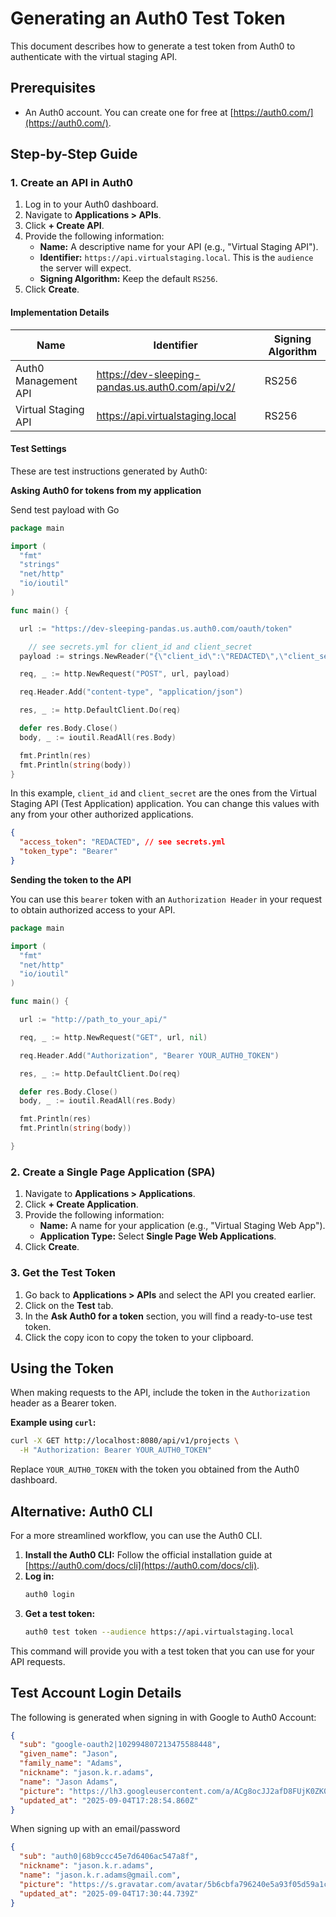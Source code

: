 # Generating an Auth0 Test Token

This document describes how to generate a test token from Auth0 to authenticate with the virtual staging API.

## Prerequisites

- An Auth0 account. You can create one for free at [https://auth0.com/](https://auth0.com/).

## Step-by-Step Guide

### 1. Create an API in Auth0

1.  Log in to your Auth0 dashboard.
2.  Navigate to **Applications > APIs**.
3.  Click **+ Create API**.
4.  Provide the following information:
    - **Name:** A descriptive name for your API (e.g., "Virtual Staging API").
    - **Identifier:** `https://api.virtualstaging.local`. This is the `audience` the server will expect.
    - **Signing Algorithm:** Keep the default `RS256`.
5.  Click **Create**.

#### Implementation Details

| Name                 | Identifier                                       | Signing Algorithm |
| -------------------- | ------------------------------------------------ | ----------------- |
| Auth0 Management API | https://dev-sleeping-pandas.us.auth0.com/api/v2/ | RS256             |
| Virtual Staging API  | https://api.virtualstaging.local                 | RS256             |

#### Test Settings

These are test instructions generated by Auth0:

**Asking Auth0 for tokens from my application**

Send test payload with Go

```go
package main

import (
  "fmt"
  "strings"
  "net/http"
  "io/ioutil"
)

func main() {

  url := "https://dev-sleeping-pandas.us.auth0.com/oauth/token"

	// see secrets.yml for client_id and client_secret
  payload := strings.NewReader("{\"client_id\":\"REDACTED\",\"client_secret\":\"REDACTED\",\"audience\":\"https://api.virtualstaging.local\",\"grant_type\":\"client_credentials\"}")

  req, _ := http.NewRequest("POST", url, payload)

  req.Header.Add("content-type", "application/json")

  res, _ := http.DefaultClient.Do(req)

  defer res.Body.Close()
  body, _ := ioutil.ReadAll(res.Body)

  fmt.Println(res)
  fmt.Println(string(body))
}
```

In this example, `client_id` and `client_secret` are the ones from the Virtual Staging API (Test Application) application. You can change this values with any from your other authorized applications.

```json
{
  "access_token": "REDACTED", // see secrets.yml
  "token_type": "Bearer"
}
```

**Sending the token to the API**

You can use this `bearer` token with an `Authorization Header` in your request to obtain authorized access to your API.

```go
package main

import (
  "fmt"
  "net/http"
  "io/ioutil"
)

func main() {

  url := "http://path_to_your_api/"

  req, _ := http.NewRequest("GET", url, nil)

  req.Header.Add("Authorization", "Bearer YOUR_AUTH0_TOKEN")

  res, _ := http.DefaultClient.Do(req)

  defer res.Body.Close()
  body, _ := ioutil.ReadAll(res.Body)

  fmt.Println(res)
  fmt.Println(string(body))

}
```

### 2. Create a Single Page Application (SPA)

1.  Navigate to **Applications > Applications**.
2.  Click **+ Create Application**.
3.  Provide the following information:
    - **Name:** A name for your application (e.g., "Virtual Staging Web App").
    - **Application Type:** Select **Single Page Web Applications**.
4.  Click **Create**.

### 3. Get the Test Token

1.  Go back to **Applications > APIs** and select the API you created earlier.
2.  Click on the **Test** tab.
3.  In the **Ask Auth0 for a token** section, you will find a ready-to-use test token.
4.  Click the copy icon to copy the token to your clipboard.

## Using the Token

When making requests to the API, include the token in the `Authorization` header as a Bearer token.

**Example using `curl`:**

```bash
curl -X GET http://localhost:8080/api/v1/projects \
  -H "Authorization: Bearer YOUR_AUTH0_TOKEN"
```

Replace `YOUR_AUTH0_TOKEN` with the token you obtained from the Auth0 dashboard.

## Alternative: Auth0 CLI

For a more streamlined workflow, you can use the Auth0 CLI.

1.  **Install the Auth0 CLI:** Follow the official installation guide at [https://auth0.com/docs/cli](https://auth0.com/docs/cli).
2.  **Log in:**
    ```bash
    auth0 login
    ```
3.  **Get a test token:**
    ```bash
    auth0 test token --audience https://api.virtualstaging.local
    ```

This command will provide you with a test token that you can use for your API requests.

## Test Account Login Details

The following is generated when signing in with Google to Auth0 Account:

```json
{
  "sub": "google-oauth2|102994807213475588448",
  "given_name": "Jason",
  "family_name": "Adams",
  "nickname": "jason.k.r.adams",
  "name": "Jason Adams",
  "picture": "https://lh3.googleusercontent.com/a/ACg8ocJJ2afD8FUjK0ZK0eRoZDogD3z9s-SEBhJXYvKLRckdjq1aqOx7rQ=s96-c",
  "updated_at": "2025-09-04T17:28:54.860Z"
}
```

When signing up with an email/password

```json
{
  "sub": "auth0|68b9ccc45e7d6406ac547a8f",
  "nickname": "jason.k.r.adams",
  "name": "jason.k.r.adams@gmail.com",
  "picture": "https://s.gravatar.com/avatar/5b6cbfa796240e5a93f05d59a1c82916?s=480&r=pg&d=https%3A%2F%2Fcdn.auth0.com%2Favatars%2Fja.png",
  "updated_at": "2025-09-04T17:30:44.739Z"
}
```
